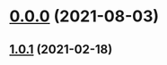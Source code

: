 # [0.0.0](https://github.com/AlexRogalskiy/java-patterns/compare/v1.0.1...v0.0.0) (2021-08-03)



## [1.0.1](https://github.com/AlexRogalskiy/java-patterns/compare/1.0.1...v1.0.1) (2021-02-18)



